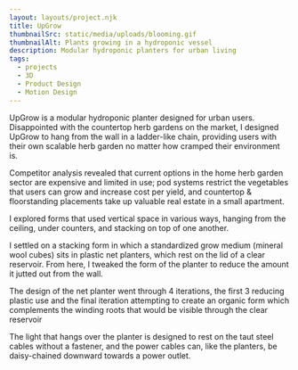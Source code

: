 ```yaml
---
layout: layouts/project.njk
title: UpGrow
thumbnailSrc: static/media/uploads/blooming.gif
thumbnailAlt: Plants growing in a hydroponic vessel
description: Modular hydroponic planters for urban living
tags:
  - projects
  - 3D
  - Product Design
  - Motion Design
---
```

UpGrow is a modular hydroponic planter designed for urban users. Disappointed with the countertop herb gardens on the market, I designed UpGrow to hang from the wall in a ladder-like chain, providing users with their own scalable herb garden no matter how cramped their environment is.

Competitor analysis revealed that current options in the home herb garden sector are expensive and limited in use; pod systems restrict the vegetables that users can grow and increase cost per yield, and countertop & floorstanding placements take up valuable real estate in a small apartment.

I explored forms that used vertical space in various ways, hanging from the ceiling, under counters, and stacking on top of one another. 

I settled on a stacking form in which a standardized grow medium (mineral wool cubes) sits in plastic net planters, which rest on the lid of a clear reservoir. From here, I tweaked the form of the planter to reduce the amount it jutted out from the wall.

The design of the net planter went through 4 iterations, the first 3 reducing plastic use and the final iteration attempting to create an organic form which complements the winding roots that would be visible through the clear reservoir

The light that hangs over the planter is designed to rest on the taut steel cables without a fastener, and the power cables can, like the planters, be daisy-chained downward towards a power outlet.